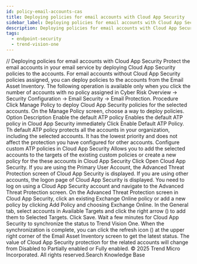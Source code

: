```yaml
---
id: policy-email-accounts-cas
title: Deploying policies for email accounts with Cloud App Security
sidebar_label: Deploying policies for email accounts with Cloud App Security
description: Deploying policies for email accounts with Cloud App Security
tags:
  - endpoint-security
  - trend-vision-one
---
```


/*<![CDATA[*/ $('#title').html($('meta[name=map-description]').attr('content')); /*]]>*/ Deploying policies for email accounts with Cloud App Security Protect the email accounts in your email service by deploying Cloud App Security policies to the accounts. For email accounts without Cloud App Security policies assigned, you can deploy policies to the accounts from the Email Asset Inventory. The following operation is available only when you click the number of accounts with no policy assigned in Cyber Risk Overview → Security Configuration → Email Security → Email Protection. Procedure Click Manage Policy to deploy Cloud App Security policies for the selected accounts. On the Manage Policy screen, choose a way to deploy policies. Option Description Enable the default ATP policy Enables the default ATP policy in Cloud App Security immediately Click Enable Default ATP Policy. Th default ATP policy protects all the accounts in your organization, including the selected accounts. It has the lowest priority and does not affect the protection you have configured for other accounts. Configure custom ATP policies in Cloud App Security Allows you to add the selected accounts to the targets of the existing custom policies or create a new policy for the these accounts in Cloud App Security Click Open Cloud App Security. If you are using the Primary User Account, the Advanced Threat Protection screen of Cloud App Security is displayed. If you are using other accounts, the logon page of Cloud App Security is displayed. You need to log on using a Cloud App Security account and navigate to the Advanced Threat Protection screen. On the Advanced Threat Protection screen in Cloud App Security, click an existing Exchange Online policy or add a new policy by clicking Add Policy and choosing Exchange Online. In the General tab, select accounts in Available Targets and click the right arrow () to add them to Selected Targets. Click Save. Wait a few minutes for Cloud App Security to synchronize the status to Trend Vision One. When the synchronization is complete, you can click the refresh icon () at the upper right corner of the Email Asset Inventory screen to get the latest status. The value of Cloud App Security protection for the related accounts will change from Disabled to Partially enabled or Fully enabled. © 2025 Trend Micro Incorporated. All rights reserved.Search Knowledge Base